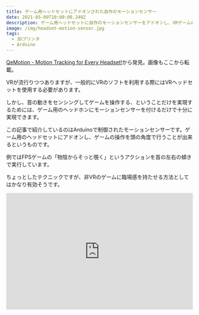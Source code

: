 ```yaml
---
title: ゲーム用ヘッドセットにアドオンされた自作のモーションセンサー
date: 2021-05-09T10:00:00.240Z
description: ゲーム用ヘッドセットに自作のモーションセンサーをアドオンし、VRゲームのように遊べるようにした作例を紹介します。
image: /img/headset-motion-sensor.jpg
tags:
  - 3Dプリンタ
  - Arduino
---
```

[QeMotion - Motion Tracking for Every Headset!](https://www.instructables.com/QeMotion/)から発見。画像もここから転載。

VRが流行りつつありますが、一般的にVRのソフトを利用する際にはVRヘッドセットを使用する必要があります。

しかし、首の動きをセンシングしてゲームを操作する、ということだけを実現するためには、ゲーム用のヘッドホンにモーションセンサーを付けるだけで十分に実現できます。

この記事で紹介しているのはArduinoで制御されたモーションセンサーです。ゲーム用のヘッドセットにアドオンし、ゲームの操作を頭の角度で行うことが出来るというものです。

例ではFPSゲームの「物陰からそっと覗く」というアクションを首の左右の傾きで実行しています。

ちょっとしたテクニックですが、非VRのゲームに臨場感を持たせる方法としてはかなり有効そうです。

<iframe width="100%" height="315" src="https://www.youtube.com/embed/ipy3bQsr_oE" frameborder="0" allow="accelerometer; autoplay; clipboard-write; encrypted-media; gyroscope; picture-in-picture" allowfullscreen></iframe>
